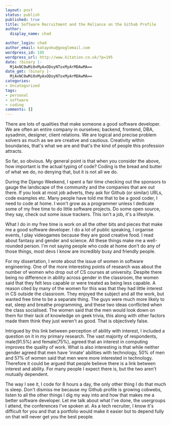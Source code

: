 ```yaml
---
layout: post
status: publish
published: true
title: Software Recruitment and the Reliance on the Github Profile
author:
  display_name: chad

author_login: chad
author_email: katayoku@googlemail.com
wordpress_id: 195
wordpress_url: http://www.kitation.co.uk/?p=195
date: !binary |-
  MjAxNC0wMi0xMyAxODoyNToxMyArMDAwMA==
date_gmt: !binary |-
  MjAxNC0wMi0xMyAxODoyNToxMyArMDAwMA==
categories:
- Uncategorized
tags:
- personal
- software
- coding
comments: []
---
```

<p>There are lots of qualities that make someone a good software developer. We are often an entire company in ourselves; backend, frontend, DBA, sysadmin, designer, client relations. We are logical and precise problem solvers as much as we are creative and cautious. Creativity within boundaries, that's what we are and that's the kind of people this profession attracts.</p>
<p>So far, so obvious. My general point is that when you consider the above, how important is the actual typing of code? Coding is the bread and butter of what we do, no denying that, but it is not all we do.</p>
<p>During the Django Weekend, I spent a fair time checking out the sponsors to gauge the landscape of the community and the companies that are out there. If you look at most job adverts, they ask for Github (or similar) URLs, code examples etc. Many people have told me that to be a good coder, I need to code at home. I won't grow as a programmer unless I dedicate some of my free time to do little software projects. Do some open source, they say, check out some issue trackers. This isn't a job, it's a lifestyle.</p>
<p>What I do in my free time is work on all the other bits and pieces that make me a good software developer. I do a lot of public speaking, I organise events, I play videogames because they are good creative food. I read about fantasy and gender and science. All these things make me a well-rounded person. I'm not saying people who code at home don't do any of those things, most devs I know are incredibly busy and friendly people.</p>
<p>For my dissertation, I wrote about the issue of women in software engineering. One of the more interesting points of research was about the number of women who drop out of CS courses at university. Despite there being no difference in ability across gender in the classroom, the women said that they felt less capable or were treated as being less capable. A reason cited by many of the women for this was that they had little interest in CS outside the classroom. They enjoyed the subject and all the work, but wanted free time to be a separate thing. The guys were much more likely to eat, sleep and breathe programming, and these two ideas conflicted when the class socialised. The women said that the men would look down on them for their lack of knowledge on geek trivia, this along with other factors made them think they just weren't as good. That is objectively false.</p>
<p>Intrigued by this link between perception of ability with interest, I included a question on it in my primary research. The vast majority of respondents, male(91.5%) and female(75%), agreed that an interest in computing improves the quality of work. What is also interesting is that while neither gender agreed that men have 'innate' abilities with technology, 50% of men and 57% of women said that men were more interested in technology. Therefore it could be argued that people believe there is a link between interest and ability. For many people I expect there is, but the two aren't mutually dependent.</p>
<p>The way I see it, I code for 8 hours a day, the only other thing I do that much is sleep. Don't dismiss me because my Github profile is growing cobwebs, listen to all the other things I dig my way into and how that makes me a better software developer. Let me talk about what I've done, the usergroups I attend, the conferences I've spoken at. As a tech recruiter, I know it's difficult for you and that a portfolio would make it easier but to depend fully on that will never get you the best people.</p>
